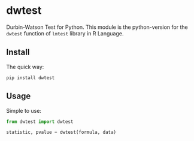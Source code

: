 # dwtest

Durbin-Watson Test for Python. This module is the python-version for the `dwtest` function of `lmtest` library in R Language.

## Install

The quick way:

```
pip install dwtest
```

## Usage

Simple to use:

```python
from dwtest import dwtest

statistic, pvalue = dwtest(formula, data)
```
